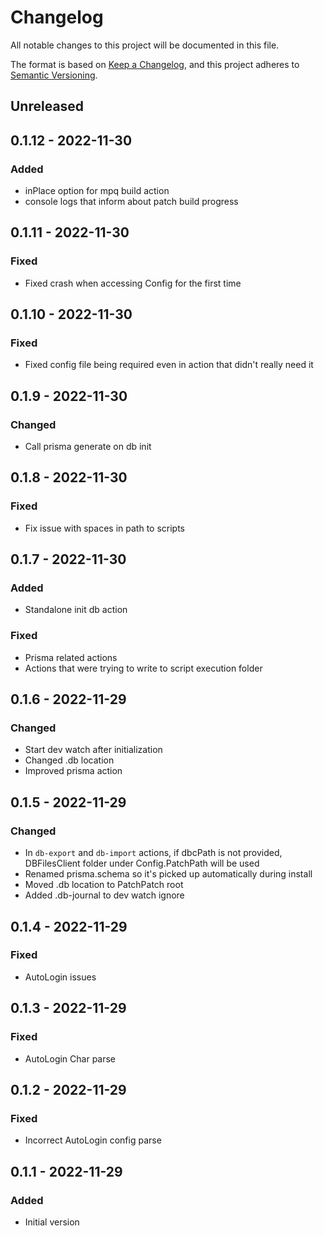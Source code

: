 # Changelog

All notable changes to this project will be documented in this file.

The format is based on [Keep a Changelog](https://keepachangelog.com/en/1.0.0/),
and this project adheres to [Semantic Versioning](https://semver.org/spec/v2.0.0.html).

## Unreleased

## 0.1.12 - 2022-11-30
### Added
- inPlace option for mpq build action
- console logs that inform about patch build progress

## 0.1.11 - 2022-11-30
### Fixed
- Fixed crash when accessing Config for the first time

## 0.1.10 - 2022-11-30
### Fixed
- Fixed config file being required even in action that didn't really need it

## 0.1.9 - 2022-11-30
### Changed
- Call prisma generate on db init

## 0.1.8 - 2022-11-30
### Fixed
- Fix issue with spaces in path to scripts

## 0.1.7 - 2022-11-30
### Added
- Standalone init db action

### Fixed
- Prisma related actions
- Actions that were trying to write to script execution folder

## 0.1.6 - 2022-11-29
### Changed
- Start dev watch after initialization
- Changed .db location
- Improved prisma action

## 0.1.5 - 2022-11-29
### Changed
- In `db-export` and `db-import` actions, if dbcPath is not provided, DBFilesClient folder under Config.PatchPath will be used
- Renamed prisma.schema so it's picked up automatically during install
- Moved .db location to PatchPatch root
- Added .db-journal to dev watch ignore

## 0.1.4 - 2022-11-29
### Fixed
- AutoLogin issues

## 0.1.3 - 2022-11-29
### Fixed
- AutoLogin Char parse

## 0.1.2 - 2022-11-29
### Fixed
- Incorrect AutoLogin config parse

## 0.1.1 - 2022-11-29
### Added
- Initial version
